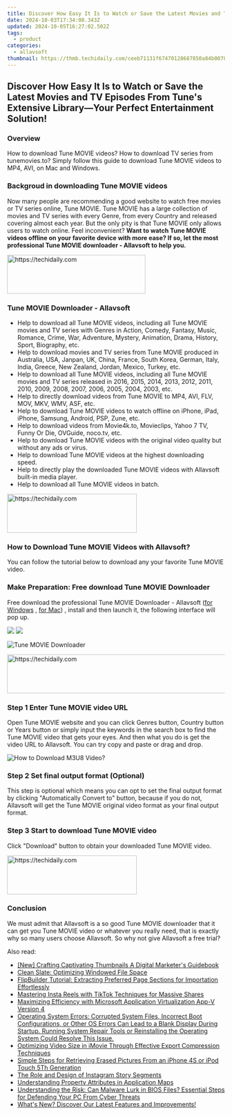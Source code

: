 ```yaml
---
title: Discover How Easy It Is to Watch or Save the Latest Movies and TV Episodes From Tune's Extensive Library—Your Perfect Entertainment Solution!
date: 2024-10-03T17:34:08.343Z
updated: 2024-10-05T16:27:02.502Z
tags:
  - product
categories:
  - allavsoft
thumbnail: https://thmb.techidaily.com/ceeb71131f67470128687850a84b0078790624844b7b52caccd45c8365ecdd85.jpg
---
```


## Discover How Easy It Is to Watch or Save the Latest Movies and TV Episodes From Tune's Extensive Library—Your Perfect Entertainment Solution!

### Overview

How to download Tune MOVIE videos? How to download TV series from tunemovies.to? Simply follow this guide to download Tune MOVIE videos to MP4, AVI, on Mac and Windows.

### Backgroud in downloading Tune MOVIE videos

Now many people are recommending a good website to watch free movies or TV series online, Tune MOVIE. Tune MOVIE has a large collection of movies and TV series with every Genre, from every Country and released covering almost each year. But the only pity is that Tune MOVIE only allows users to watch online. Feel inconvenient? **Want to watch Tune MOVIE videos offline on your favorite device with more ease? If so, let the most professional Tune MOVIE downloader - Allavsoft to help you.**

<!-- affiliate ads begin -->
<a href="https://bluettius.sjv.io/c/5597632/2139113/17108" target="_top" id="2139113">
  <img src="//a.impactradius-go.com/display-ad/17108-2139113" border="0" alt="https://techidaily.com" width="320" height="90"/>
</a>
<img height="0" width="0" src="https://bluettius.sjv.io/i/5597632/2139113/17108" style="position:absolute;visibility:hidden;" border="0" />
<!-- affiliate ads end -->

### Tune MOVIE Downloader - Allavsoft

* Help to download all Tune MOVIE videos, including all Tune MOVIE movies and TV series with Genres in Action, Comedy, Fantasy, Music, Romance, Crime, War, Adventure, Mystery, Animation, Drama, History, Sport, Biography, etc.
* Help to download movies and TV series from Tune MOVIE produced in Australia, USA, Janpan, UK, China, France, South Korea, German, Italy, India, Greece, New Zealand, Jordan, Mexico, Turkey, etc.
* Help to download all Tune MOVIE videos, including all Tune MOVIE movies and TV series released in 2016, 2015, 2014, 2013, 2012, 2011, 2010, 2009, 2008, 2007, 2006, 2005, 2004, 2003, etc.
* Help to directly download videos from Tune MOVIE to MP4, AVI, FLV, MOV, MKV, WMV, ASF, etc.
* Help to download Tune MOVIE videos to watch offline on iPhone, iPad, iPhone, Samsung, Android, PSP, Zune, etc.
* Help to download videos from Movie4k.to, Movieclips, Yahoo 7 TV, Funny Or Die, OVGuide, noco.tv, etc.
* Help to download Tune MOVIE videos with the original video quality but without any ads or virus.
* Help to download Tune MOVIE videos at the highest downloading speed.
* Help to directly play the downloaded Tune MOVIE videos with Allavsoft built-in media player.
* Help to download all Tune MOVIE videos in batch.

<!-- affiliate ads begin -->
<a href="https://wigfever.sjv.io/c/5597632/2005196/22899" target="_top" id="2005196">
  <img src="//a.impactradius-go.com/display-ad/22899-2005196" border="0" alt="https://techidaily.com" width="300" height="90"/>
</a>
<img height="0" width="0" src="https://wigfever.sjv.io/i/5597632/2005196/22899" style="position:absolute;visibility:hidden;" border="0" />
<!-- affiliate ads end -->

### How to Download Tune MOVIE Videos with Allavsoft?

You can follow the tutorial below to download any your favorite Tune MOVIE video.

### Make Preparation: Free download Tune MOVIE Downloader

Free download the professional Tune MOVIE Downloader - Allavsoft ([for Windows](https://tools.techidaily.com/allavsoft/products/) , [for Mac](https://tools.techidaily.com/allavsoft/products/)) , install and then launch it, the following interface will pop up.

[![](https://www.allavsoft.com/how-to/../images/how-to/free-download-win.jpg)](https://tools.techidaily.com/allavsoft/products/) [![](https://www.allavsoft.com/how-to/../images/how-to/free-download-mac.jpg)](https://tools.techidaily.com/allavsoft/products/)

![Tune MOVIE Downloader](https://www.allavsoft.com/how-to/../images/allavsoft/screen-shot-600.jpg)

<!-- affiliate ads begin -->
<a href="https://appsumo.8odi.net/c/5597632/2151859/7443" target="_top" id="2151859">
  <img src="//a.impactradius-go.com/display-ad/7443-2151859" border="0" alt="https://techidaily.com" width="728" height="90"/>
</a>
<img height="0" width="0" src="https://appsumo.8odi.net/i/5597632/2151859/7443" style="position:absolute;visibility:hidden;" border="0" />
<!-- affiliate ads end -->

### Step 1 Enter Tune MOVIE video URL

Open Tune MOVIE website and you can click Genres button, Country button or Years button or simply input the keywords in the search box to find the Tune MOVIE video that gets your eyes. And then what you do is get the video URL to Allavsoft. You can try copy and paste or drag and drop.

![How to Download M3U8 Video?](https://www.allavsoft.com/how-to/../images/how-to/download-rtmp-video/download-rtmp-video.jpg)

### Step 2 Set final output format (Optional)

This step is optional which means you can opt to set the final output format by clicking "Automatically Convert to" button, because if you do not, Allavsoft will get the Tune MOVIE original video format as your final output format.

### Step 3 Start to download Tune MOVIE video

Click "Download" button to obtain your downloaded Tune MOVIE video.

<!-- affiliate ads begin -->
<a href="https://aligracehair.sjv.io/c/5597632/1896505/19272" target="_top" id="1896505">
  <img src="//a.impactradius-go.com/display-ad/19272-1896505" border="0" alt="https://techidaily.com" width="300" height="90"/>
</a>
<img height="0" width="0" src="https://aligracehair.sjv.io/i/5597632/1896505/19272" style="position:absolute;visibility:hidden;" border="0" />
<!-- affiliate ads end -->

### Conclusion

We must admit that Allavsoft is a so good Tune MOVIE downloader that it can get you Tune MOVIE video or whatever you really need, that is exactly why so many users choose Allavsoft. So why not give Allavsoft a free trial?

<ins class="adsbygoogle"
     style="display:block"
     data-ad-format="autorelaxed"
     data-ad-client="ca-pub-7571918770474297"
     data-ad-slot="1223367746"></ins>

<ins class="adsbygoogle"
     style="display:block"
     data-ad-client="ca-pub-7571918770474297"
     data-ad-slot="8358498916"
     data-ad-format="auto"
     data-full-width-responsive="true"></ins>

<span class="atpl-alsoreadstyle">Also read:</span>
<div><ul>
<li><a href="https://youtube-sure.techidaily.com/rafting-captivating-thumbnails-a-digital-marketers-guidebook/"><u>[New] Crafting Captivating Thumbnails A Digital Marketer's Guidebook</u></a></li>
<li><a href="https://windows11.techidaily.com/clean-slate-optimizing-windowed-file-space/"><u>Clean Slate: Optimizing Windowed File Space</u></a></li>
<li><a href="https://fox-making.techidaily.com/flipbuilder-tutorial-extracting-preferred-page-sections-for-importation-effortlessly/"><u>FlipBuilder Tutorial: Extracting Preferred Page Sections for Importation Effortlessly</u></a></li>
<li><a href="https://instagram-video-recordings.techidaily.com/mastering-insta-reels-with-tiktok-techniques-for-massive-shares/"><u>Mastering Insta Reels with TikTok Techniques for Massive Shares</u></a></li>
<li><a href="https://fox-zaraz.techidaily.com/maximizing-efficiency-with-microsoft-application-virtualization-app-v-version-4/"><u>Maximizing Efficiency with Microsoft Application Virtualization App-V Version 4</u></a></li>
<li><a href="https://program-issues.techidaily.com/operating-system-errors-corrupted-system-files-incorrect-boot-configurations-or-other-os-errors-can-lead-to-a-blank-display-during-startup-running-system-re498/"><u>Operating System Errors: Corrupted System Files, Incorrect Boot Configurations, or Other OS Errors Can Lead to a Blank Display During Startup. Running System Repair Tools or Reinstalling the Operating System Could Resolve This Issue.</u></a></li>
<li><a href="https://tech-revival.techidaily.com/optimizing-video-size-in-imovie-through-effective-export-compression-techniques/"><u>Optimizing Video Size in iMovie Through Effective Export Compression Techniques</u></a></li>
<li><a href="https://fox-zaraz.techidaily.com/simple-steps-for-retrieving-erased-pictures-from-an-iphone-4s-or-ipod-touch-5th-generation/"><u>Simple Steps for Retrieving Erased Pictures From an iPhone 4S or iPod Touch 5Th Generation</u></a></li>
<li><a href="https://instagram-video-recordings.techidaily.com/the-role-and-design-of-instagram-story-segments/"><u>The Role and Design of Instagram Story Segments</u></a></li>
<li><a href="https://fox-zaraz.techidaily.com/understanding-property-attributes-in-application-maps/"><u>Understanding Property Attributes in Application Maps</u></a></li>
<li><a href="https://fox-zaraz.techidaily.com/understanding-the-risk-can-malware-lurk-in-bios-files-essential-steps-for-defending-your-pc-from-cyber-threats/"><u>Understanding the Risk: Can Malware Lurk in BIOS Files? Essential Steps for Defending Your PC From Cyber Threats</u></a></li>
<li><a href="https://fox-zaraz.techidaily.com/whats-new-discover-our-latest-features-and-improvements/"><u>What's New? Discover Our Latest Features and Improvements!</u></a></li>
</ul></div>

